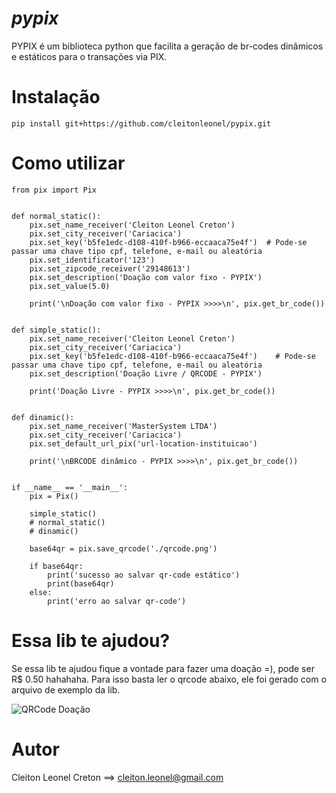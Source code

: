 # _pypix_

PYPIX é um biblioteca python que facilita a geração de br-codes dinâmicos e estáticos para o transações via PIX.

# Instalação

```pip install git+https://github.com/cleitonleonel/pypix.git```

# Como utilizar

```
from pix import Pix


def normal_static():
    pix.set_name_receiver('Cleiton Leonel Creton')
    pix.set_city_receiver('Cariacica')
    pix.set_key('b5fe1edc-d108-410f-b966-eccaaca75e4f')  # Pode-se passar uma chave tipo cpf, telefone, e-mail ou aleatória
    pix.set_identificator('123')
    pix.set_zipcode_receiver('29148613')
    pix.set_description('Doação com valor fixo - PYPIX')
    pix.set_value(5.0)

    print('\nDoação com valor fixo - PYPIX >>>>\n', pix.get_br_code())


def simple_static():
    pix.set_name_receiver('Cleiton Leonel Creton')
    pix.set_city_receiver('Cariacica')
    pix.set_key('b5fe1edc-d108-410f-b966-eccaaca75e4f')    # Pode-se passar uma chave tipo cpf, telefone, e-mail ou aleatória
    pix.set_description('Doação Livre / QRCODE - PYPIX')

    print('Doação Livre - PYPIX >>>>\n', pix.get_br_code())


def dinamic():
    pix.set_name_receiver('MasterSystem LTDA')
    pix.set_city_receiver('Cariacica')
    pix.set_default_url_pix('url-location-instituicao')

    print('\nBRCODE dinâmico - PYPIX >>>>\n', pix.get_br_code())


if __name__ == '__main__':
    pix = Pix()

    simple_static()
    # normal_static()
    # dinamic()

    base64qr = pix.save_qrcode('./qrcode.png')

    if base64qr:
        print('sucesso ao salvar qr-code estático')
        print(base64qr)
    else:
        print('erro ao salvar qr-code')
```

# Essa lib te ajudou?

Se essa lib te ajudou fique a vontade para fazer uma doação =), pode ser R$ 0.50 hahahaha. Para isso basta ler o qrcode abaixo, ele foi gerado com o arquivo de exemplo da lib.

![QRCode Doação](https://github.com/cleitonleonel/pypix/blob/master/qrcode.png?raw=true)

# Autor

Cleiton Leonel Creton ==> cleiton.leonel@gmail.com